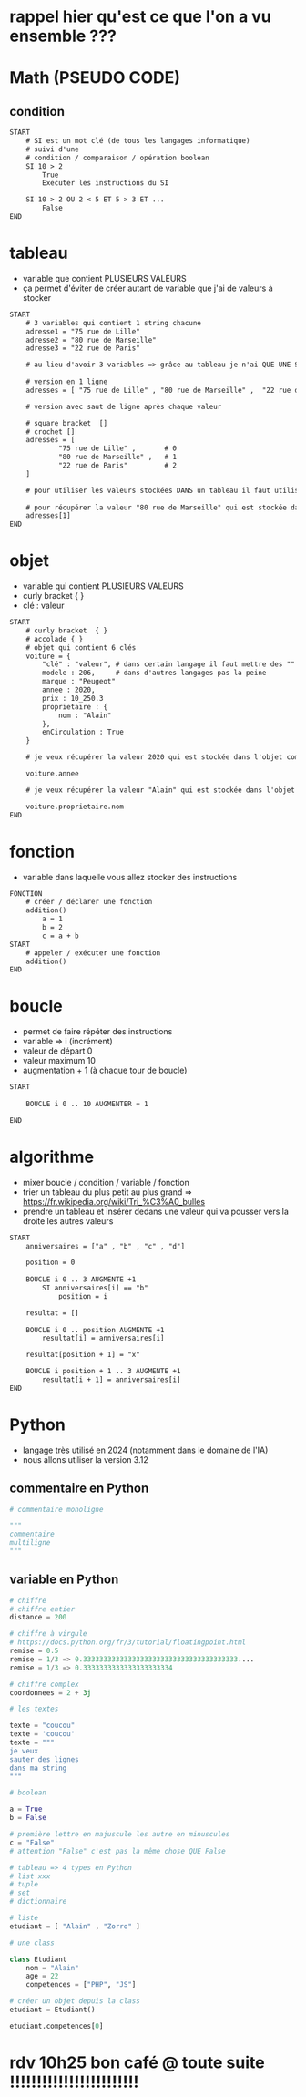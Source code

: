 # rappel hier qu'est ce que l'on a vu ensemble ??? 

# Math (PSEUDO CODE)

## condition

```txt
START
    # SI est un mot clé (de tous les langages informatique)
    # suivi d'une 
    # condition / comparaison / opération boolean
    SI 10 > 2
        True
        Executer les instructions du SI 

    SI 10 > 2 OU 2 < 5 ET 5 > 3 ET ...
        False
END
```

# tableau 

- variable que contient PLUSIEURS VALEURS
- ça permet d'éviter de créer autant de variable que j'ai de valeurs à stocker 

```txt
START
    # 3 variables qui contient 1 string chacune
    adresse1 = "75 rue de Lille"
    adresse2 = "80 rue de Marseille"
    adresse3 = "22 rue de Paris"

    # au lieu d'avoir 3 variables => grâce au tableau je n'ai QUE UNE SEULE VARIABLE qui contient 3 valeurs de type string 
    
    # version en 1 ligne
    adresses = [ "75 rue de Lille" , "80 rue de Marseille" ,  "22 rue de Paris" ]

    # version avec saut de ligne après chaque valeur 

    # square bracket  []
    # crochet []
    adresses = [ 
            "75 rue de Lille" ,       # 0
            "80 rue de Marseille" ,   # 1
            "22 rue de Paris"         # 2
    ]

    # pour utiliser les valeurs stockées DANS un tableau il faut utiliser leur position (index)
    
    # pour récupérer la valeur "80 rue de Marseille" qui est stockée dans le tableau 
    adresses[1]  
END
```

# objet 

- variable qui contient PLUSIEURS VALEURS
- curly bracket  { } 
- clé : valeur

```txt
START    
    # curly bracket  { } 
    # accolade { }
    # objet qui contient 6 clés 
    voiture = {
        "clé" : "valeur", # dans certain langage il faut mettre des "" sur la clé
        modele : 206,     # dans d'autres langages pas la peine 
        marque : "Peugeot"
        annee : 2020,
        prix : 10_250.3
        proprietaire : {
            nom : "Alain"
        },
        enCirculation : True
    }

    # je veux récupérer la valeur 2020 qui est stockée dans l'objet comment faire ?

    voiture.annee 

    # je veux récupérer la valeur "Alain" qui est stockée dans l'objet comment faire ?

    voiture.proprietaire.nom
END
```

# fonction 

- variable dans laquelle vous allez stocker des instructions 

```txt
FONCTION
    # créer / déclarer une fonction
    addition()
        a = 1
        b = 2
        c = a + b 
START
    # appeler / exécuter une fonction 
    addition()
END
```

# boucle 

- permet de faire répéter des instructions
- variable => i (incrément)
- valeur de départ 0
- valeur maximum  10
- augmentation + 1 (à chaque tour de boucle)

```txt
START
    
    BOUCLE i 0 .. 10 AUGMENTER + 1

END
```

# algorithme 

- mixer boucle / condition / variable / fonction 
- trier un tableau du plus petit au plus grand => https://fr.wikipedia.org/wiki/Tri_%C3%A0_bulles
- prendre un tableau et insérer dedans une valeur qui va pousser vers la droite les autres valeurs 

```txt
START
    anniversaires = ["a" , "b" , "c" , "d"]

    position = 0 
    
    BOUCLE i 0 .. 3 AUGMENTE +1
        SI anniversaires[i] == "b"
            position = i 

    resultat = []
    
    BOUCLE i 0 .. position AUGMENTE +1
        resultat[i] = anniversaires[i]

    resultat[position + 1] = "x"

    BOUCLE i position + 1 .. 3 AUGMENTE +1
        resultat[i + 1] = anniversaires[i]
END
```

# Python

- langage très utilisé en 2024 (notamment dans le domaine de l'IA)
- nous allons utiliser la version 3.12

## commentaire en Python

```py
# commentaire monoligne

"""
commentaire
multiligne
"""
```

## variable en Python

```py
# chiffre
# chiffre entier
distance = 200

# chiffre à virgule
# https://docs.python.org/fr/3/tutorial/floatingpoint.html
remise = 0.5
remise = 1/3 => 0.33333333333333333333333333333333333333....
remise = 1/3 => 0.3333333333333333333334

# chiffre complex
coordonnees = 2 + 3j

# les textes

texte = "coucou"
texte = 'coucou'
texte = """
je veux 
sauter des lignes
dans ma string 
"""

# boolean

a = True
b = False

# première lettre en majuscule les autre en minuscules
c = "False"
# attention "False" c'est pas la même chose QUE False 

# tableau => 4 types en Python
# list xxx
# tuple
# set
# dictionnaire

# liste 
etudiant = [ "Alain" , "Zorro" ]

# une class

class Etudiant
    nom = "Alain"
    age = 22
    competences = ["PHP", "JS"]

# créer un objet depuis la class 
etudiant = Etudiant()

etudiant.competences[0]
```

# rdv 10h25 bon café @ toute suite !!!!!!!!!!!!!!!!!!!!!!!!